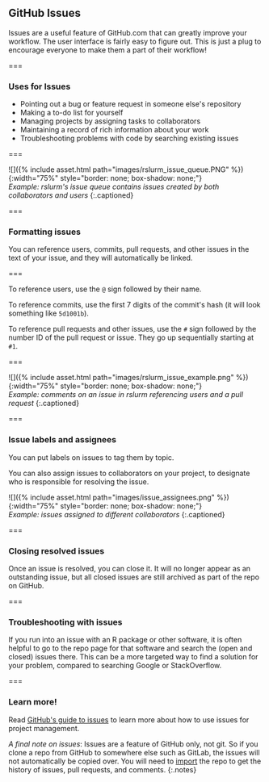 ---
---

## GitHub Issues

Issues are a useful feature of GitHub.com that can greatly improve your workflow. 
The user interface is fairly easy to figure out. 
This is just a plug to encourage everyone to make them a part of their workflow!

===

### Uses for Issues

- Pointing out a bug or feature request in someone else's repository
- Making a to-do list for yourself
- Managing projects by assigning tasks to collaborators
- Maintaining a record of rich information about your work
- Troubleshooting problems with code by searching existing issues

===

![]({% include asset.html path="images/rslurm_issue_queue.PNG" %}){:width="75%" style="border: none; box-shadow: none;"}  
*Example: rslurm's issue queue contains issues created by both collaborators and users*
{:.captioned}

===

### Formatting issues

You can reference users, commits, pull requests, and other issues in the text of your issue, and they will automatically be linked.

===

To reference users, use the `@` sign followed by their name.

To reference commits, use the first 7 digits of the commit's hash (it will look something like `5d1001b`).

To reference pull requests and other issues, use the `#` sign followed by the number ID of the pull request or issue. They go up sequentially starting at `#1`.

===

![]({% include asset.html path="images/rslurm_issue_example.png" %}){:width="75%" style="border: none; box-shadow: none;"}  
*Example: comments on an issue in rslurm referencing users and a pull request*
{:.captioned}

===

### Issue labels and assignees

You can put labels on issues to tag them by topic. 

You can also assign issues to collaborators on your project, to designate who is responsible for resolving the issue.

![]({% include asset.html path="images/issue_assignees.png" %}){:width="75%" style="border: none; box-shadow: none;"}  
*Example: issues assigned to different collaborators*
{:.captioned}

===

### Closing resolved issues

Once an issue is resolved, you can close it. It will no longer appear as an outstanding issue, but all 
closed issues are still archived as part of the repo on GitHub.

===

### Troubleshooting with issues

If you run into an issue with an R package or other software, it is often helpful to go to the 
repo page for that software and search the (open and closed) issues there. This can be a more
targeted way to find a solution for your problem, compared to searching Google or StackOverflow.

===

### Learn more!

Read [GitHub's guide to issues](https://guides.github.com/features/issues/) to learn more about how
to use issues for project management.

*A final note on issues*: Issues are a feature of GitHub only, not git. So if you clone a repo from GitHub to somewhere
else such as GitLab, the issues will not automatically be copied over. You will need to 
[import](https://docs.gitlab.com/ee/user/project/import/github.html) the repo to get the history of
issues, pull requests, and comments.
{:.notes}
